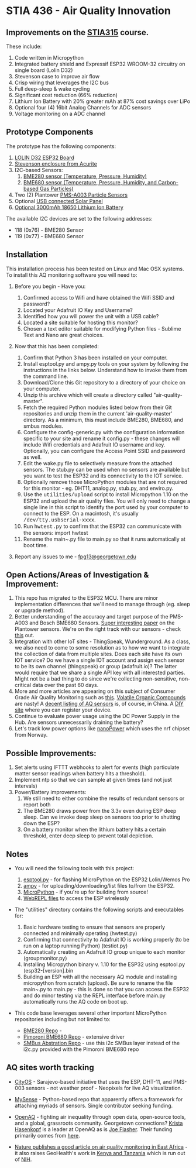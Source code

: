 # STIA 436 - Air Quality Innovation

## Improvements on the [STIA315](https://github.com/colinmccormick/Georgetown_STIA315_AQ_monitor) course.   

These include:

1. Code written in Micropython
1. Integrated battery shield and Expressif ESP32 WROOM-32 circuitry on single board (Lolin D32)
1. Stevenson case to improve air flow
1. Crisp wiring that leverages the I2C bus
1. Full deep-sleep & wake cycling
1. Significant cost reduction (66% reduction)
1. Lithium Ion Battery with 20% greater mAh at 87% cost savings over LiPo
1. Optional four (4) 16bit Analog Channels for ADC sensors
1. Voltage monitoring on a ADC channel

## Prototype Components

The prototype has the following components:

1. [LOLIN D32 ESP32 Board ](https://wiki.wemos.cc/products:d32:d32)
1. [Stevenson enclosure from Acurite](https://tinyurl.com/y52xd67g)
1. I2C-based Sensors:
	1. [BME280 sensor (Temperature, Pressure, Humidity)](https://tinyurl.com/yafl3h9x)
	1. [BME680 sensor (Temperature, Pressure, Humidity, and Carbon-based Gas Particles)](https://www.bosch-sensortec.com/bst/products/all_products/bme680)
1. Two (2) Plantower [PMS-A003 Particle Sensors](https://datasheet.lcsc.com/szlcsc/Beijing-Plantower-PMSA003-A_C132744.pdf)
1. Optional [USB connected Solar Panel](https://tinyurl.com/yad7xpcu)
1. [Optional 3000mAh 18650 Lithium Ion Battery](https://www.ebay.com/itm/202512035904)

The available I2C devices are set to the following addresses:

* 118 (0x76) - BME280 Sensor
* 119 (0x77) - BME680 Sensor

## Installation

This installation process has been tested on Linux and Mac OSX systems.  To install this AQ monitoring software you will need to:

1. Before you begin - Have you:
	1. Confirmed access to Wifi and have obtained the Wifi SSID and password?
	1. Located your Adafruit IO Key and Username?
	1. Identified how you will power the unit with a USB cable?
	1. Located a site suitable for hosting this monitor?
	1. Chosen a text editor suitable for modifying Python files - Sublime Text and Nano are great choices.

1. Now that this has been completed:

	1. Confirm that Python 3 has been installed on your computer.
	1. Install esptool.py and ampy.py tools on your system by following the instructions in the links below.  Understand how to invoke them from the command line.  
	1. Download/Clone this Git repository to a directory of your choice on your computer.
	1. Unzip this archive which will create a directory called "air-quality-master".
	1. Fetch the required Python modules listed below from their Git repositories and unzip them in the current 'air-quality-master' directory.  As a minimum, this must include BME280, BME680, and smbus modules.
	1. Configure the config-generic.py with the configuration information specific to your site and rename it config.py - these changes will include Wifi credentials and Adafruit IO username and key. Optionally, you can configure the Access Point SSID and password as well.
	1. Edit the wake.py file to selectively measure from the attached sensors.  The stub.py can be used when no sensors are available but you want to test the ESP32 and its connectivity to the IOT service.
	1. Optionally remove those MicroPython modules that are not required for this monitor - eg. DHT11, analog.py, stub.py, and enviro.py.
	1. Use the <span style="font-family:Courier;">utilities/upload</span> script to install Micropython 1.10 on the ESP32 and upload the air quality files.  You will only need to change a single line in this script to identify the port used by your computer to connect to the ESP.  On a macintosh, it's usually  <span style="font-family:Courier;">/dev/tty.usbserial-xxxx</span>.  
	1. Run <span style="font-family:Courier;">hwtest.py</span> to confirm that the ESP32 can communicate with the sensors:
	     import hwtest
	1. Rename the main\~.py file to main.py so that it runs automatically at boot time.

1. Report any issues to me - fpg13@georgetown.edu

## Open Actions/Areas of Investigation & Improvement:

1. This repo has migrated to the ESP32 MCU.   There are minor implementation differences that we'll need to manage through (eg. sleep or upgrade method).
1. Better understanding of the accuracy and target purpose of the PMS-A003 and Bosch BME680 Sensors. [Super interesting paper](https://uwspace.uwaterloo.ca/bitstream/handle/10012/12776/Tan_Ben.pdf?sequence=5) on the Plantower sensors. We're on the right track with our sensors - check [this](https://seetheair.wordpress.com/2019/01/15/review-purpleair-ii/) out.
1. Integration with other IoT sites - ThingSpeak, Wunderground.  As a class, we also need to come to some resolution as to how we want to integrate the collection of data from multiple sites.  Does each site have its own IOT service?   Do we have a single IOT account and assign each sensor to be its own channel (thingspeak) or group (adafruit.io)?   The latter would require that we share a single API key with all interested parties.  Might not be a bad thing to do since we're collecting non-sensitive, non-critical data over the past 60 days. 
1. More and more articles are appearing on this subject of Consumer Grade Air Quality Monitoring such as [this](https://molekule.com/blog/consumer-grade-air-quality-sensors-are-they-good-enough/).  [Volatile Organic Compounds](https://toxtown.nlm.nih.gov/chemicals-and-contaminants/volatile-organic-compounds-vocs) are nasty!  A [decent listing of AQ sensors](https://aqicn.org/sensor/) is, of course, in China.   A [DIY site](https://www.byteyourlife.com/en/household-tools/particulate-matter-sensor-controller-project-luftdaten-info/7204) where you can register your device.
1. Continue to evaluate power usage using the DC Power Supply in the Hub. Are sensors unnecessarily draining the battery? 
1. Let's track low power options like [nanoPower](http://nanopower.no/#p) which uses the nrf chipset from Norway.

## Possible Improvements:

1. Set alerts using IFTTT webhooks to alert for events (high particulate matter sensor readings when battery hits a threshold).
1. Implement ntp so that we can sample at given times (and not just intervals)
1. Power/Battery improvements:
	1. We still need to either combine the results of redundant sensors or report both
	1. The BME280 draws power from the 3.3v even during ESP deep sleep. Can we invoke deep sleep on sensors too prior to shutting down the ESP?
	1. On a battery monitor when the lithium battery hits a certain threshold, enter deep sleep to prevent total depletion.

## Notes

* You will need the following tools with this project:

	1. [esptool.py](https://github.com/espressif/esptool) - for flashing MicroPython on the ESP32 Lolin/Wemos Pro
	1. [ampy](https://github.com/pycampers/ampy) - for uploading/downloading/list files to/from the ESP32.
	1. [MicroPython](https://github.com/micropython) - if you're up for building from source!
	1. [WebREPL files](https://github.com/micropython/webrepl) to access the ESP wirelessly

* The "utilities" directory contains the following scripts and executables for:

	1. Basic hardware testing to ensure that sensors are properly connected and minimally operating (hwtest.py)
	1. Confirming that connectivity to Adafruit IO is working properly (to be run on a laptop running Python) (testiot.py)
	1. Automatically creating an Adafruit IO group unique to each monitor (groupmonitor.py) 
	1. Installing Micropython binary v. 1.10 for the ESP32 using esptool.py (esp32-[version].bin
	1. Building an ESP with all the necessary AQ module and installing micropython from scratch (upload). Be sure to rename the file main\~.py to main.py - this is done so that you can access the ESP32 and do minor testing via the REPL interface before main.py automatically runs the AQ code on boot up.

* This code base leverages several other important MicroPython repositories including but not limited to:
	* [BME280 Repo](https://github.com/catdog2/mpy_bme280_esp8266) - 
	* [Pimoroni BME680 Repo](https://github.com/pimoroni/bme680-python) - extensive driver
	* [SMBus Abstration Repo](https://github.com/gkluoe/micropython-smbus) - use this i2c SMBus layer instead of the i2c.py provided with the Pimoroni BME680 repo

## AQ sites worth tracking

* [CityOS](https://cityos-air.readme.io/) - Sarajevo-based initiative that uses the ESP, DHT-11, and PMS-003 sensors - not weather proof - Neopixels for live AQ visualization. 

* [MySense](https://github.com/teusH/MySense) - Python-based repo that apparently offers a framework for attaching myriads of sensors.  Single contributor seeking funding.

* [OpenAQ](https://openaq.org/) - fighting air inequality through open data, open-source tools, and a global, grassroots community.   Georgetown connections?   [Krista Hasenkopf](https://advanced.jhu.edu/about-us/faculty/christa-hasenkopf/) is a leader at OpenAQ as is [Joe Flasher](https://github.com/jflasher). Their funding primarily comes from [here](https://openaq.org/#/about?_k=28cy2c).

* [Nature publishes a good article on air quality monitoring in East Africa](https://www.nature.com/articles/d41586-018-04330-x) - it also raises GeoHealth's work in [Kenya and Tanzania](https://geohealthhub.org/2016/06/30/usc-training-launches-a-new-era-of-air-pollution-health-research-in-eastern-africa/) which is run out of [NIH](https://www.fic.nih.gov/Programs/Pages/environmental-occupational.aspx).
